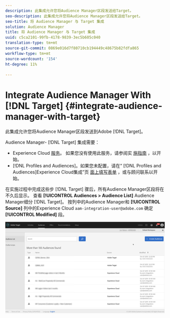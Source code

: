 ```yaml
---
description: 此集成允许您将Audience Manager区段发送给Target。
seo-description: 此集成允许您将Audience Manager区段发送给Target。
seo-title: 将 Audience Manager 与 Target 集成
solution: Audience Manager
title: 将 Audience Manager 与 Target 集成
uuid: c5ca2101-99fb-4178-9839-3ec5b605c040
translation-type: tm+mt
source-git-commit: 0869e016d7f80710cb194449c48675b82fdfa865
workflow-type: tm+mt
source-wordcount: '154'
ht-degree: 11%

---
```



# Integrate Audience Manager With [!DNL Target] {#integrate-audience-manager-with-target}

此集成允许您将Audience Manager区段发送到Adobe [!DNL Target]。

Audience Manager- [!DNL Target] 集成需要：

* Experience Cloud [服务](https://docs.adobe.com/content/help/zh-Hans/id-service/using/home.html)。 如果您没有使用此服务，请参阅实 [施指南](https://docs.adobe.com/content/help/en/id-service/using/implementation/implementation-guides.html) ，以开始。
* [!DNL Profiles and Audiences]。如果您未配置，请在“ [!DNL Profiles and Audiences]Experience Cloud集成”页 [面上填写表单](https://adobe.allegiancetech.com/cgi-bin/qwebcorporate.dll?idx=X8SVES) ，或与顾问联系以开始。

在实施过程中完成这些步 [!DNL Target] 骤后，所有Audience Manager区段将在不久后显示。 查看 **[!UICONTROL Audiences > Audience List]** Audience Manager细分 [!DNL Target]。 按列中的Audience Manager和 **[!UICONTROL Source]** 列中的Experience Cloud `aam-integration-user@adobe.com` 确定 **[!UICONTROL Modified]** 段。

![](../assets/target.png)